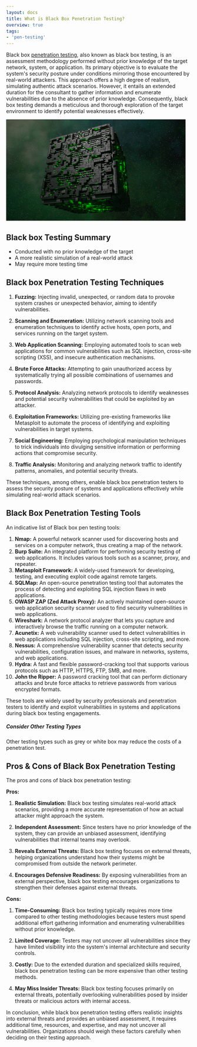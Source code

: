 ```yaml
---
layout: docs
title: What is Black Box Penetration Testing?
overview: true
tags:
- 'pen-testing'
---
```



Black box [penetration testing](/penetration-testing/), also known as black box testing, is an assessment methodology performed without prior knowledge of the target network, system, or application. Its primary objective is to evaluate the system's security posture under conditions mirroring those encountered by real-world attackers. This approach offers a high degree of realism, simulating authentic attack scenarios. However, it entails an extended duration for the consultant to gather information and enumerate vulnerabilities due to the absence of prior knowledge. Consequently, black box testing demands a meticulous and thorough exploration of the target environment to identify potential weaknesses effectively.

![Black-box Penetration Testing](/img/black-box-penetration-testing.png)

## Black box Testing Summary 

- Conducted with no prior knowledge of the target
- A more realistic simulation of a real-world attack
- May require more testing time

## Black box Penetration Testing Techniques 

1. **Fuzzing:** Injecting invalid, unexpected, or random data to provoke system crashes or unexpected behavior, aiming to identify vulnerabilities.

2. **Scanning and Enumeration:** Utilizing network scanning tools and enumeration techniques to identify active hosts, open ports, and services running on the target system.

3. **Web Application Scanning:** Employing automated tools to scan web applications for common vulnerabilities such as SQL injection, cross-site scripting (XSS), and insecure authentication mechanisms.

4. **Brute Force Attacks:** Attempting to gain unauthorized access by systematically trying all possible combinations of usernames and passwords.

5. **Protocol Analysis:** Analyzing network protocols to identify weaknesses and potential security vulnerabilities that could be exploited by an attacker.

6. **Exploitation Frameworks:** Utilizing pre-existing frameworks like Metasploit to automate the process of identifying and exploiting vulnerabilities in target systems.

7. **Social Engineering:** Employing psychological manipulation techniques to trick individuals into divulging sensitive information or performing actions that compromise security.

8. **Traffic Analysis:** Monitoring and analyzing network traffic to identify patterns, anomalies, and potential security threats.

These techniques, among others, enable black box penetration testers to assess the security posture of systems and applications effectively while simulating real-world attack scenarios.

## Black Box Penetration Testing Tools

An indicative list of Black box pen testing tools: 

1. **Nmap:** A powerful network scanner used for discovering hosts and services on a computer network, thus creating a map of the network.
2. **Burp Suite:** An integrated platform for performing security testing of web applications. It includes various tools such as a scanner, proxy, and repeater.
3. **Metasploit Framework:** A widely-used framework for developing, testing, and executing exploit code against remote targets.
4. **SQLMap:** An open-source penetration testing tool that automates the process of detecting and exploiting SQL injection flaws in web applications.
5. **OWASP ZAP (Zed Attack Proxy):** An actively maintained open-source web application security scanner used to find security vulnerabilities in web applications.
6. **Wireshark:** A network protocol analyzer that lets you capture and interactively browse the traffic running on a computer network.
7. **Acunetix:** A web vulnerability scanner used to detect vulnerabilities in web applications including SQL injection, cross-site scripting, and more.
8. **Nessus:** A comprehensive vulnerability scanner that detects security vulnerabilities, configuration issues, and malware in networks, systems, and web applications.
9. **Hydra:** A fast and flexible password-cracking tool that supports various protocols such as HTTP, HTTPS, FTP, SMB, and more.
10. **John the Ripper:** A password cracking tool that can perform dictionary attacks and brute force attacks to retrieve passwords from various encrypted formats.

These tools are widely used by security professionals and penetration testers to identify and exploit vulnerabilities in systems and applications during black box testing engagements.


<div class="note">
  <h5>Consider Other Testing Types</h5>
  <p>Other testing types such as grey or white box may reduce the costs of a penetration test.</p>
</div>

## Pros & Cons of Black Box Penetration Testing

The pros and cons of black box penetration testing:

**Pros:**

1. **Realistic Simulation:** Black box testing simulates real-world attack scenarios, providing a more accurate representation of how an actual attacker might approach the system.

2. **Independent Assessment:** Since testers have no prior knowledge of the system, they can provide an unbiased assessment, identifying vulnerabilities that internal teams may overlook.

3. **Reveals External Threats:** Black box testing focuses on external threats, helping organizations understand how their systems might be compromised from outside the network perimeter.

4. **Encourages Defensive Readiness:** By exposing vulnerabilities from an external perspective, black box testing encourages organizations to strengthen their defenses against external threats.

**Cons:**

1. **Time-Consuming:** Black box testing typically requires more time compared to other testing methodologies because testers must spend additional effort gathering information and enumerating vulnerabilities without prior knowledge.

2. **Limited Coverage:** Testers may not uncover all vulnerabilities since they have limited visibility into the system's internal architecture and security controls.

3. **Costly:** Due to the extended duration and specialized skills required, black box penetration testing can be more expensive than other testing methods.

4. **May Miss Insider Threats:** Black box testing focuses primarily on external threats, potentially overlooking vulnerabilities posed by insider threats or malicious actors with internal access.

In conclusion, while black box penetration testing offers realistic insights into external threats and provides an unbiased assessment, it requires additional time, resources, and expertise, and may not uncover all vulnerabilities. Organizations should weigh these factors carefully when deciding on their testing approach.
